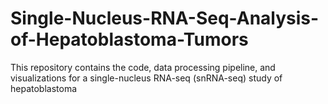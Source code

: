 # Single-Nucleus-RNA-Seq-Analysis-of-Hepatoblastoma-Tumors
This repository contains the code, data processing pipeline, and visualizations for a single-nucleus RNA-seq (snRNA-seq) study of hepatoblastoma
